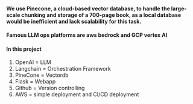 #### We use Pinecone, a cloud-based vector database, to handle the large-scale chunking and storage of a 700-page book, as a local database would be inefficient and lack scalability for this task.

#### Famous LLM ops platforms are aws bedrock and GCP vertex AI

#### In this project
1) OpenAI = LLM
2) Langchain = Orchestration Framework
3) PineCone = Vectordb
4) Flask = Webapp
5) Github = Version controlling
6) AWS = simple deployment and CI/CD deployment